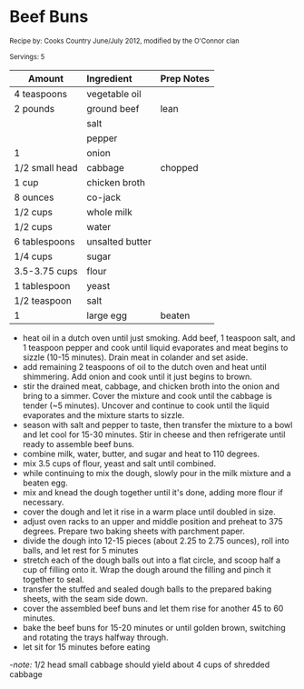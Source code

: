 # Beef Buns

<small>Recipe by: Cooks Country June/July 2012, modified by the O'Connor clan</small>

<small>Servings: 5</small>

| Amount         | Ingredient      | Prep Notes |
| -------------- | :-------------- | :--------- |
| 4 teaspoons    | vegetable oil   |            |
| 2 pounds       | ground beef     | lean       |
|                | salt            |            |
|                | pepper          |            |
| 1              | onion           |            |
| 1/2 small head | cabbage         | chopped    |
| 1 cup          | chicken broth   |            |
| 8 ounces       | co-jack         |            |
| 1/2 cups       | whole milk      |            |
| 1/2 cups       | water           |            |
| 6 tablespoons  | unsalted butter |            |
| 1/4 cups       | sugar           |            |
| 3.5-3.75 cups  | flour           |            |
| 1 tablespoon   | yeast           |            |
| 1/2 teaspoon   | salt            |            |
| 1              | large egg       | beaten     |

- heat oil in a dutch oven until just smoking. Add beef, 1 teaspoon salt, and 1 teaspoon pepper and cook until liquid evaporates and meat begins to sizzle (10-15 minutes). Drain meat in colander and set aside.
- add remaining 2 teaspoons of oil to the dutch oven and heat until shimmering. Add onion and cook until it just begins to brown.
- stir the drained meat, cabbage, and chicken broth into the onion and bring to a simmer. Cover the mixture and cook until the cabbage is tender (~5 minutes). Uncover and continue to cook until the liquid evaporates and the mixture starts to sizzle.
- season with salt and pepper to taste, then transfer the mixture to a bowl and let cool for 15-30 minutes. Stir in cheese and then refrigerate until ready to assemble beef buns.
- combine milk, water, butter, and sugar and heat to 110 degrees.
- mix 3.5 cups of flour, yeast and salt until combined.
- while continuing to mix the dough, slowly pour in the milk mixture and a beaten egg.
- mix and knead the dough together until it's done, adding more flour if necessary.
- cover the dough and let it rise in a warm place until doubled in size.
- adjust oven racks to an upper and middle position and preheat to 375 degrees. Prepare two baking sheets with parchment paper.
- divide the dough into 12-15 pieces (about 2.25 to 2.75 ounces), roll into balls, and let rest for 5 minutes
- stretch each of the dough balls out into a flat circle, and scoop half a cup of filling onto it. Wrap the dough around the filling and pinch it together to seal.
- transfer the stuffed and sealed dough balls to the prepared baking sheets, with the seam side down.
- cover the assembled beef buns and let them rise for another 45 to 60 minutes.
- bake the beef buns for 15-20 minutes or until golden brown, switching and rotating the trays halfway through.
- let sit for 15 minutes before eating

-_note:_ 1/2 head small cabbage should yield about 4 cups of shredded cabbage
